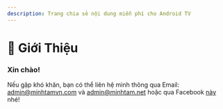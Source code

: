 ```yaml
---
description: Trang chia sẻ nội dung miễn phí cho Android TV
---
```


# 👋 Giới Thiệu


### Xin chào!

Nếu gặp khó khăn, bạn có thể liên hệ mình thông qua Email: [admin@minhtamvn.com](mailto://admin@minhtamnvn.com) và [admin@minhtam.net](mailto://admin@minhtam.net) hoặc qua Facebook [này](http://m.me/100004441507838) nhé!


